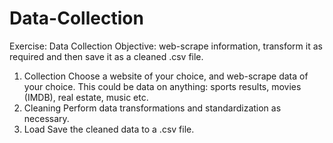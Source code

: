 # Data-Collection
Exercise: Data Collection
Objective: web-scrape information, transform it as required and then save it as a cleaned .csv file.

1) Collection
Choose a website of your choice, and web-scrape data of your choice. This could be data on anything: sports results, movies (IMDB), real estate, music etc.
2) Cleaning
Perform data transformations and standardization as necessary.
3) Load
Save the cleaned data to a .csv file.
